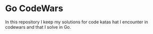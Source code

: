 # Go CodeWars

In this repository I keep my solutions for code katas hat I encounter in codewars and that I solve in Go.
